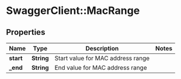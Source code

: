# SwaggerClient::MacRange

## Properties
Name | Type | Description | Notes
------------ | ------------- | ------------- | -------------
**start** | **String** | Start value for MAC address range | 
**_end** | **String** | End value for MAC address range | 


